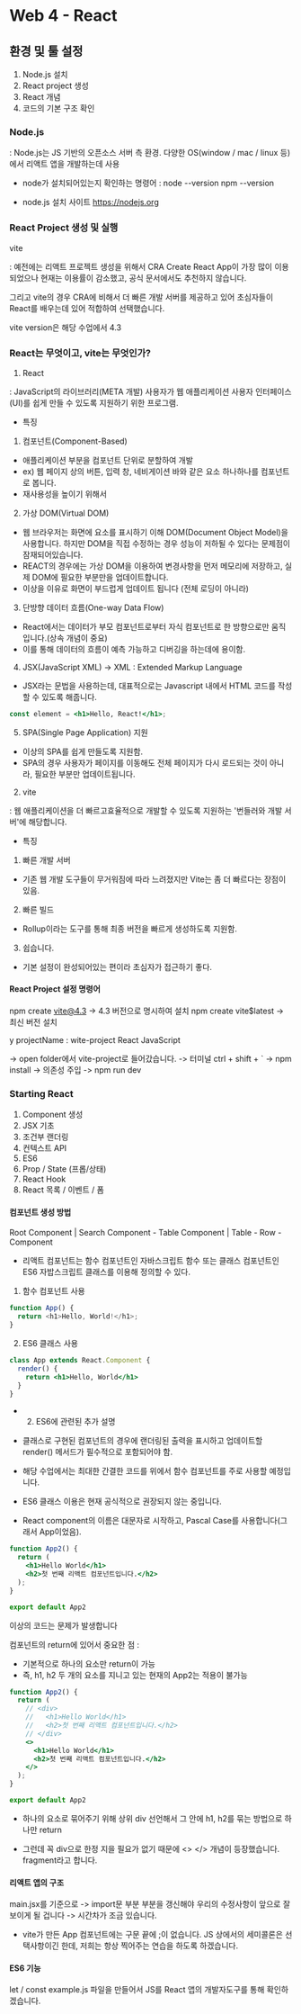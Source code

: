 # Web 4 - React

## 환경 및 툴 설정

1. Node.js 설치
2. React project 생성
3. React 개념
4. 코드의 기본 구조 확인

### Node.js
: Node.js는 JS 기반의 오픈소스 서버 측 환경. 다양한 OS(window / mac / linux 등)에서 리액트 앱을 개발하는데 사용

- node가 설치되어있는지 확인하는 명령어
: node --version
npm --version

- node.js 설치 사이트
https://nodejs.org

### React Project 생성 및 실행
vite 

: 예전에는 리액트 프로젝트 생성을 위해서 CRA Create React App이 가장 많이 이용되었으나 현재는 이용률이 감소했고, 공식 문서에서도 추천하지 않습니다.

그리고 vite의 경우 CRA에 비해서 더 빠른 개발 서버를 제공하고 있어 초심자들이 React를 배우는데 있어 적합하여 선택했습니다.

vite version은 해당 수업에서 4.3

### React는 무엇이고, vite는 무엇인가?

1. React

: JavaScript의 라이브러리(META 개발) 사용자가 웹 애플리케이션 사용자 인터페이스(UI)를 쉽게 만들 수 있도록 지원하기 위한 프로그램.

- 특징
1. 컴포넌트(Component-Based)
- 애플리케이션 부분을 컴포넌트 단위로 분할하여 개발
- ex) 웹 페이지 상의 버튼, 입력 창, 네비게이션 바와 같은 요소 하나하나를 컴포넌트로 봅니다.
- 재사용성을 높이기 위해서
2. 가상 DOM(Virtual DOM)
- 웹 브라우저는 화면에 요소를 표시하기 이해 DOM(Document Object Model)을 사용합니다. 하지만 DOM을 직접 수정하는 경우 성능이 저하될 수 있다는 문제점이 잠재되어있습니다.
- REACT의 경우에는 가상 DOM을 이용하여 변경사항을 먼저 메모리에 저장하고, 실제 DOM에 필요한 부분만을 업데이트합니다.
- 이상을 이유로 화면이 부드럽게 업데이트 됩니다 (전체 로딩이 아니라)
3. 단방향 데이터 흐름(One-way Data Flow)
- React에서는 데이터가 부모 컴포넌트로부터 자식 컴포넌트로 한 방향으로만 움직입니다.(상속 개념이 중요)
- 이를 통해 데이터의 흐름이 예측 가능하고 디버깅을 하는데에 용이함.
4. JSX(JavaScript XML) -> XML : Extended Markup Language
- JSX라는 문법을 사용하는데, 대표적으로는 Javascript 내에서 HTML 코드를 작성할 수 있도록 해줍니다.

```jsx
const element = <h1>Hello, React!</h1>;
```
5. SPA(Single Page Application) 지원
- 이상의 SPA를 쉽게 만들도록 지원함.
- SPA의 경우 사용자가 페이지를 이동해도 전체 페이지가 다시 로드되는 것이 아니라, 필요한 부분만 업데이트됩니다.


2. vite

: 웹 애플리케이션을 더 빠르고효율적으로 개발할 수 있도록 지원하는 '번들러와 개발 서버'에 해당합니다.

- 특징
1. 빠른 개발 서버
- 기존 웹 개발 도구들이 무거워짐에 따라 느려졌지만 Vite는 좀 더 빠르다는 장점이 있음.
2. 빠른 빌드
- Rollup이라는 도구를 통해 최종 버전을 빠르게 생성하도록 지원함.
3. 쉽습니다.
- 기본 설정이 완성되어있는 편이라 초심자가 접근하기 좋다.

#### React Project 설정 명령어

npm create vite@4.3     -> 4.3 버전으로 명시하여 설치
npm create vite$latest  -> 최신 버전 설치

y
projectName : wite-project
React
JavaScript

-> open folder에서 vite-project로 들어갔습니다.
-> 터미널 ctrl + shift + `
-> npm install -> 의존성 주입
-> npm run dev

### Starting React
1. Component 생성
2. JSX 기초
3. 조건부 랜더링
4. 컨텍스트 API
5. ES6
6. Prop / State (프롭/상태)
7. React Hook
8. React 목록 / 이벤트 / 폼

#### 컴포넌트 생성 방법
Root Component
  |
Search Component - Table Component
                        |
                  Table - Row - Component

- 리액트 컴포넌트는 함수 컴포넌트인 자바스크립트 함수 또는 클래스 컴포넌트인 ES6 자밥스크립트 클래스를 이용해 정의할 수 있다.

1. 함수 컴포넌트 사용
```js
function App() {
  return <h1>Hello, World!</h1>;
}
```

2. ES6 클래스 사용
```jsx
class App extends React.Component {
  render() {
    return <h1>Hello, World</h1>
  }
}
```


- 2. ES6에 관련된 추가 설명
- 클래스로 구현된 컴포넌트의 경우에 랜더링된 출력을 표시하고 업데이트할 render() 메서드가 필수적으로 포함되어야 함.

- 해당 수업에서는 최대한 간결한 코드를 위에서 함수 컴포넌트를 주로 사용할 예정입니다.
- ES6 클래스 이용은 현재 공식적으로 권장되지 않는 중입니다.

* React component의 이름은 대문자로 시작하고, Pascal Case를 사용합니다(그래서 App이었음).

```jsx
function App2() {
  return (
    <h1>Hello World</h1>
    <h2>첫 번째 리액트 컴포넌트입니다.</h2>
  );
}

export default App2
```

이상의 코드는 문제가 발생합니다

컴포넌트의 return에 있어서 중요한 점 :
- 기본적으로 하나의 요소만 return이 가능
- 즉, h1, h2 두 개의 요소를 지니고 있는 현재의 App2는 적용이 불가능

```jsx
function App2() {
  return (
    // <div>
    //   <h1>Hello World</h1>
    //   <h2>첫 번째 리액트 컴포넌트입니다.</h2>
    // </div>
    <>
      <h1>Hello World</h1>
      <h2>첫 번째 리액트 컴포넌트입니다.</h2>
    </>
  );
}

export default App2
```

- 하나의 요소로 묶어주기 위해 상위 div 선언해서 그 안에 h1, h2를 묶는 방법으로 하나만 return

- 그런데 꼭 div으로 한정 지을 필요가 없기 때문에 <> </> 개념이 등장했습니다.
fragment라고 합니다.


#### 리액트 앱의 구조

main.jsx를 기준으로 -> import문 부분 <App /> 부분을 갱신해야 우리의 수정사항이 앞으로 잘 보이게 될 겁니다 -> 시간차가 조금 있습니다.

* vite가 만든 App 컴포넌트에는 구문 끝에 ;이 없습니다. JS 상에서의 세미콜론은 선택사항이긴 한데, 저희는 항상 찍어주는 연습을 하도록 하겠습니다.

#### ES6 기능

let / const
example.js 파일을 만들어서 JS를 React 앱의 개발자도구를 통해 확인하겠습니다.